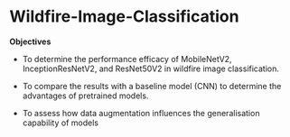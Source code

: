 # **Wildfire-Image-Classification**

**Objectives**
- To determine the performance efficacy of MobileNetV2, InceptionResNetV2, and ResNet50V2 in wildfire image classification.
  
- To compare the results with a baseline model (CNN) to determine the advantages of pretrained models.
  
- To assess how data augmentation influences the generalisation capability of models
